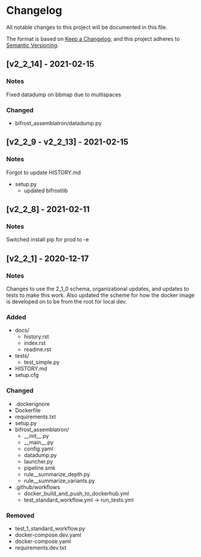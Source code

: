 # Changelog
All notable changes to this project will be documented in this file.

The format is based on [Keep a Changelog](https://keepachangelog.com/en/1.0.0/),
and this project adheres to [Semantic Versioning](https://semver.org/spec/v2.0.0.html).

## [v2_2_14] - 2021-02-15
### Notes
Fixed datadump on bbmap due to multispaces
### Changed
- bifrost_assemblatron/datadump.py
  

## [v2_2_9 - v2_2_13] - 2021-02-15
### Notes
Forgot to update HISTORY.md

- setup.py 
  - updated bifrostlib

## [v2_2_8] - 2021-02-11
### Notes
Switched install pip for prod to -e

## [v2_2_1] - 2020-12-17
### Notes
Changes to use the 2_1_0 schema, organizational updates, and updates to tests to make this work. Also updated the scheme for how the docker image is developed on to be from the root for local dev.

### Added
- docs/
  - history.rst
  - index.rst
  - readme.rst
- tests/
  - test_simple.py
- HISTORY.md
- setup.cfg

### Changed
- .dockerignore
- Dockerfile
- requirements.txt
- setup.py
- bifrost_assemblatron/
  - \_\_init\_\_.py
  - \_\_main\_\_.py
  - config.yaml
  - datadump.py
  - launcher.py
  - pipeline.smk
  - rule__summarize_depth.py
  - rule__summarize_variants.py
- .github/workflows
  - docker_build_and_push_to_dockerhub.yml
  - test_standard_workflow.yml -> run_tests.yml

### Removed
- test_1_standard_workflow.py
- docker-compose.dev.yaml
- docker-compose.yaml
- requirements.dev.txt
